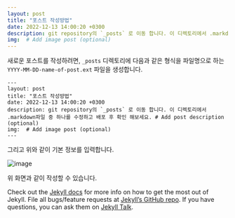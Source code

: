 ```yaml
---
layout: post
title: "포스트 작성방법"
date: 2022-12-13 14:00:20 +0300
description: git repository의 `_posts` 로 이동 합니다. 이 디렉토리에서 .markdown파일 중 하나를 수정하고 배포 후 확인 해보세요. # Add post description (optional)
img:  # Add image post (optional)
---
```


새로운 포스트를 작성하려면, `_posts` 디렉토리에 다음과 같은 형식을 파일명으로 하는 `YYYY-MM-DD-name-of-post.ext` 파일을 생성합니다.

```
---
layout: post
title: "포스트 작성방법"
date: 2022-12-13 14:00:20 +0300
description: git repository의 `_posts` 로 이동 합니다. 이 디렉토리에서 .markdown파일 중 하나를 수정하고 배포 후 확인 해보세요. # Add post description (optional)
img:  # Add image post (optional)
---
```

그리고 위와 같이 기본 정보를 입력합니다.

![image](https://user-images.githubusercontent.com/1642243/207511869-05f1eec9-c8a2-40a3-ac8d-29577708b985.png)

위 화면과 같이 작성할 수 있습니다.


Check out the [Jekyll docs][jekyll-docs] for more info on how to get the most out of Jekyll. File all bugs/feature requests at [Jekyll’s GitHub repo][jekyll-gh]. If you have questions, you can ask them on [Jekyll Talk][jekyll-talk].

[jekyll-docs]: https://jekyllrb.com/docs/home
[jekyll-gh]:   https://github.com/jekyll/jekyll
[jekyll-talk]: https://talk.jekyllrb.com/
